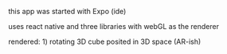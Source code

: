 this app was started with Expo (ide)

uses react native and three libraries with webGL as the renderer

rendered: 1) rotating 3D cube posited in 3D space (AR-ish)
